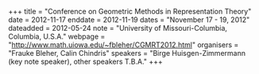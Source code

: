 +++
title = "Conference on Geometric Methods in Representation Theory"
date = 2012-11-17
enddate = 2012-11-19
dates = "November 17 - 19, 2012"
dateadded = 2012-05-24
note = "University of Missouri-Columbia, Columbia, U.S.A."
webpage = "http://www.math.uiowa.edu/~fbleher/CGMRT2012.html"
organisers = "Frauke Bleher, Calin Chindris"
speakers = "Birge Huisgen-Zimmermann (key note speaker), other speakers T.B.A."
+++
